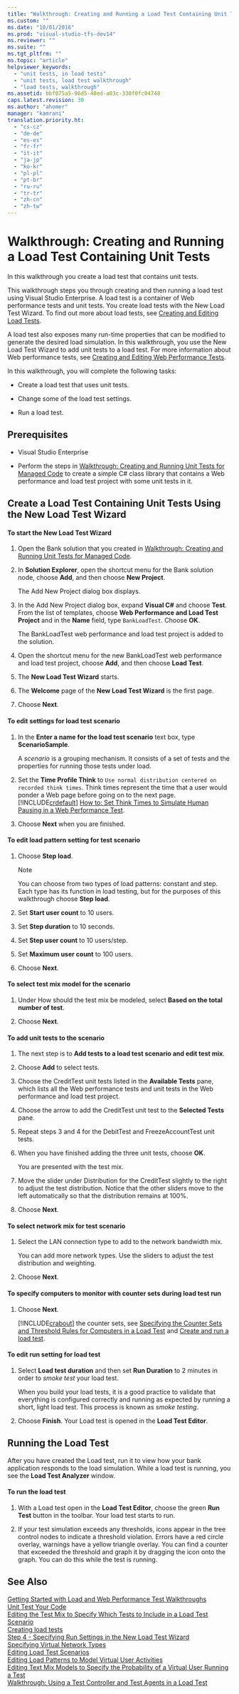 ```yaml
---
title: "Walkthrough: Creating and Running a Load Test Containing Unit Tests"
ms.custom: ""
ms.date: "10/01/2016"
ms.prod: "visual-studio-tfs-dev14"
ms.reviewer: ""
ms.suite: ""
ms.tgt_pltfrm: ""
ms.topic: "article"
helpviewer_keywords: 
  - "unit tests, in load tests"
  - "unit tests, load test walkthrough"
  - "load tests, walkthrough"
ms.assetid: bbf075a5-96d5-48ed-a03c-330f0fc04748
caps.latest.revision: 30
ms.author: "ahomer"
manager: "kamrani"
translation.priority.ht: 
  - "cs-cz"
  - "de-de"
  - "es-es"
  - "fr-fr"
  - "it-it"
  - "ja-jp"
  - "ko-kr"
  - "pl-pl"
  - "pt-br"
  - "ru-ru"
  - "tr-tr"
  - "zh-cn"
  - "zh-tw"
---
```

# Walkthrough: Creating and Running a Load Test Containing Unit Tests
In this walkthrough you create a load test that contains unit tests.  
  
 This walkthrough steps you through creating and then running a load test using Visual Studio Enterprise. A load test is a container of Web performance tests and unit tests. You create load tests with the New Load Test Wizard. To find out more about load tests, see [Creating and Editing Load Tests](http://msdn.microsoft.com/en-us/e2985d15-60a7-4177-93b4-f986c2936337).  
  
 A load test also exposes many run-time properties that can be modified to generate the desired load simulation. In this walkthrough, you use the New Load Test Wizard to add unit tests to a load test. For more information about Web performance tests, see [Creating and Editing Web Performance Tests](http://msdn.microsoft.com/en-us/8bf5f2a7-c693-47d6-9282-5946480151dc).  
  
 In this walkthrough, you will complete the following tasks:  
  
-   Create a load test that uses unit tests.  
  
-   Change some of the load test settings.  
  
-   Run a load test.  
  
## Prerequisites  
  
-   Visual Studio Enterprise  
  
-   Perform the steps in [Walkthrough: Creating and Running Unit Tests for Managed Code](../codequality/walkthrough--creating-and-running-unit-tests-for-managed-code.md) to create a simple C# class library that contains a Web performance and load test project with some unit tests in it.  
  
## Create a Load Test Containing Unit Tests Using the New Load Test Wizard  
  
#### To start the New Load Test Wizard  
  
1.  Open the Bank solution that you created in [Walkthrough: Creating and Running Unit Tests for Managed Code](../codequality/walkthrough--creating-and-running-unit-tests-for-managed-code.md).  
  
2.  In **Solution Explorer**, open the shortcut menu for the Bank solution node, choose **Add**, and then choose **New Project**.  
  
     The Add New Project dialog box displays.  
  
3.  In the Add New Project dialog box, expand **Visual C#** and choose **Test**. From the list of templates, choose **Web Performance and Load Test Project** and in the **Name** field, type `BankLoadTest`. Choose **OK**.  
  
     The BankLoadTest web performance and load test project is added to the solution.  
  
4.  Open the shortcut menu for the new BankLoadTest web performance and load test project, choose **Add**, and then choose **Load Test**.  
  
5.  The **New Load Test Wizard** starts.  
  
6.  The **Welcome** page of the **New Load Test Wizard** is the first page.  
  
7.  Choose **Next**.  
  
#### To edit settings for load test scenario  
  
1.  In the **Enter a name for the load test scenario** text box, type **ScenarioSample**.  
  
     A *scenario* is a grouping mechanism. It consists of a set of tests and the properties for running those tests under load.  
  
2.  Set the **Time Profile Think** to `Use normal distribution centered on recorded think times`. Think times represent the time that a user would ponder a Web page before going on to the next page. [!INCLUDE[crdefault](../codequality/includes/crdefault_md.md)] [How to: Set Think Times to Simulate Human Pausing in a Web Performance Test](../test_notintoc/how-to--set-think-times-to-simulate-human-pausing-in-a-web-performance-test.md).  
  
3.  Choose **Next** when you are finished.  
  
#### To edit load pattern setting for test scenario  
  
1.  Choose **Step load**.  
  
    > [!NOTE]
    >  You can choose from two types of load patterns: constant and step. Each type has its function in load testing, but for the purposes of this walkthrough choose **Step load**.  
  
2.  Set **Start user count** to 10 users.  
  
3.  Set **Step duration** to 10 seconds.  
  
4.  Set **Step user count** to 10 users/step.  
  
5.  Set **Maximum user count** to 100 users.  
  
6.  Choose **Next**.  
  
#### To select test mix model for the scenario  
  
1.  Under How should the test mix be modeled, select **Based on the total number of test**.  
  
2.  Choose **Next**.  
  
#### To add unit tests to the scenario  
  
1.  The next step is to **Add tests to a load test scenario and edit test mix**.  
  
2.  Choose **Add** to select tests.  
  
3.  Choose the CreditTest unit tests listed in the **Available Tests** pane, which lists all the Web performance tests and unit tests in the Web performance and load test project.  
  
4.  Choose the arrow to add the CreditTest unit test to the **Selected Tests** pane.  
  
5.  Repeat steps 3 and 4 for the DebitTest and FreezeAccountTest unit tests.  
  
6.  When you have finished adding the three unit tests, choose **OK**.  
  
     You are presented with the test mix.  
  
7.  Move the slider under Distribution for the CreditTest slightly to the right to adjust the test distribution. Notice that the other sliders move to the left automatically so that the distribution remains at 100%.  
  
8.  Choose **Next**.  
  
#### To select network mix for test scenario  
  
1.  Select the LAN connection type to add to the network bandwidth mix.  
  
     You can add more network types. Use the sliders to adjust the test distribution and weighting.  
  
2.  Choose **Next**.  
  
#### To specify computers to monitor with counter sets during load test run  
  
1.  Choose **Next**.  
  
     [!INCLUDE[crabout](../codequality/includes/crabout_md.md)] the counter sets, see [Specifying the Counter Sets and Threshold Rules for Computers in a Load Test](../test/specifying-the-counter-sets-and-threshold-rules-for-computers-in-a-load-test.md) and [Create and run a load test](http://msdn.microsoft.com/en-us/7041cbcf-9ab1-4579-98ff-8f296aeaded4).  
  
#### To edit run setting for load test  
  
1.  Select **Load test duration** and then set **Run Duration** to 2 minutes in order to *smoke test* your load test.  
  
     When you build your load tests, it is a good practice to validate that everything is configured correctly and running as expected by running a short, light load test. This process is known as *smoke testing*.  
  
2.  Choose **Finish**. Your Load test is opened in the **Load Test Editor**.  
  
## Running the Load Test  
 After you have created the Load test, run it to view how your bank application responds to the load simulation. While a load test is running, you see the **Load Test Analyzer** window.  
  
#### To run the load test  
  
1.  With a Load test open in the **Load Test Editor**, choose the green **Run Test** button in the toolbar. Your load test starts to run.  
  
2.  If your test simulation exceeds any thresholds, icons appear in the tree control nodes to indicate a threshold violation. Errors have a red circle overlay, warnings have a yellow triangle overlay. You can find a counter that exceeded the threshold and graph it by dragging the icon onto the graph. You can do this while the test is running.  
  
## See Also  
 [Getting Started with Load and Web Performance Test Walkthroughs](http://msdn.microsoft.com/en-us/5d754a49-565c-4f1b-9e5f-ac40ae3fff27)   
 [Unit Test Your Code](../codequality/unit-test-your-code.md)   
 [Editing the Test Mix to Specify Which Tests to Include in a Load Test Scenario](../test/303e1d70-5d98-424a-b51e-e0898e16d3f8.md)   
 [Creating load tests](../test_notintoc/creating-load-tests.md)   
 [Step 4 - Specifying Run Settings in the New Load Test Wizard](../test_notintoc/creating-load-tests.md#CreatingLoadTestsUsingWizardStep4)   
 [Specifying Virtual Network Types](../test/specifying-virtual-network-types-in-a-load-test-scenario.md)   
 [Editing Load Test Scenarios](../test/editing-load-test-scenarios-using-the-load-test-editor.md)   
 [Editing Load Patterns to Model Virtual User Activities](../test/editing-load-patterns-to-model-virtual-user-activities.md)   
 [Editing Text Mix Models to Specify the Probability of a Virtual User Running a Test](../test/e3b7d952-9012-400a-8131-3444390a6066.md)   
 [Walkthrough: Using a Test Controller and Test Agents in a Load Test](../test/walkthrough--using-a-test-controller-and-test-agents-in-a-load-test.md)